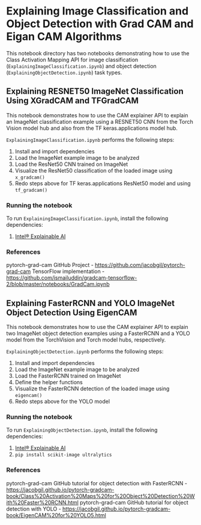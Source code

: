 # Explaining Image Classification and Object Detection with Grad CAM and Eigan CAM Algorithms
This notebook directory has two notebooks demonstrating how to use the Class Activation Mapping API for image classification (`ExplainingImageClassification.ipynb`) and object detection (`ExplainingObjectDetection.ipynb`) task types.

## Explaining RESNET50 ImageNet Classification Using XGradCAM and TFGradCAM

This notebook demonstrates how to use the CAM explainer API to explain an ImageNet classification example using a RESNET50 CNN from the Torch Vision model hub and also from the TF keras.applications model hub. 

`ExplainingImageClassification.ipynb` performs the following steps:
1. Install and import dependencies
2. Load the ImageNet example image to be analyzed
3. Load the ResNet50 CNN trained on ImageNet
4. Visualize the ResNet50 classification of the loaded image using `x_gradcam()`
5. Redo steps above for TF keras.applications ResNet50 model and using `tf_gradcam()`

### Running the notebook

To run `ExplainingImageClassification.ipynb`, install the following dependencies:
1. [Intel® Explainable AI](https://github.com/IntelAI/intel-xai-tools)


### References

pytorch-grad-cam GitHub Project - https://github.com/jacobgil/pytorch-grad-cam
TensorFlow implementation - https://github.com/ismailuddin/gradcam-tensorflow-2/blob/master/notebooks/GradCam.ipynb

 
## Explaining FasterRCNN and YOLO ImageNet Object Detection Using EigenCAM

This notebook demonstrates how to use the CAM explainer API to explain two ImageNet object detection examples using a FasterRCNN and a YOLO model from the TorchVision and Torch model hubs, respectively. 

`ExplainingObjectDetection.ipynb` performs the following steps:
1. Install and import dependencies
2. Load the ImageNet example image to be analyzed
3. Load the FasterRCNN trained on ImageNet
4. Define the helper functions
4. Visualize the FasterRCNN detection of the loaded image using `eigencam()`
5. Redo steps above for the YOLO model

### Running the notebook

To run `ExplainingObjectDetection.ipynb`, install the following dependencies:
1. [Intel® Explainable AI](https://github.com/IntelAI/intel-xai-tools)
2. `pip install scikit-image ultralytics`


### References
pytorch-grad-cam GitHub tutorial for object detection with FasterRCNN - https://jacobgil.github.io/pytorch-gradcam-book/Class%20Activation%20Maps%20for%20Object%20Detection%20With%20Faster%20RCNN.html 
pytorch-grad-cam GitHub tutorial for object detection with YOLO - https://jacobgil.github.io/pytorch-gradcam-book/EigenCAM%20for%20YOLO5.html
